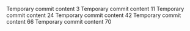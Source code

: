 Temporary commit content 3
Temporary commit content 11
Temporary commit content 24
Temporary commit content 42
Temporary commit content 66
Temporary commit content 70
